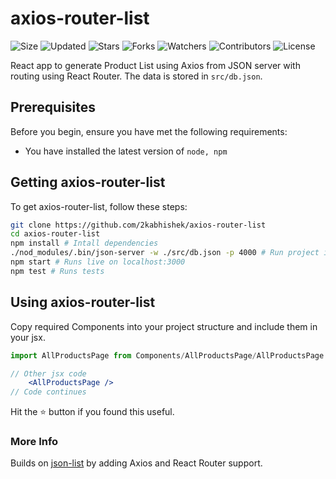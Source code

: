 # axios-router-list

![Size](https://img.shields.io/github/repo-size/2kabhishek/axios-router-list?style=plastic&color=0f0&label=Size)
![Updated](https://img.shields.io/github/last-commit/2kabhishek/axios-router-list?style=plastic&color=f00&label=Updated)
![Stars](https://img.shields.io/github/stars/2kabhishek/axios-router-list?style=plastic&color=ffc801&label=Stars)
![Forks](https://img.shields.io/github/forks/2kabhishek/axios-router-list?style=plastic&color=003cff&label=Forks)
![Watchers](https://img.shields.io/github/watchers/2kabhishek/axios-router-list?style=plastic&color=ff5500&label=Watchers)
![Contributors](https://img.shields.io/github/contributors/2kabhishek/axios-router-list?style=plastic&color=f0f&label=Contributors)
![License](https://img.shields.io/github/license/2kabhishek/axios-router-list?style=plastic&color=555&label=License)

React app to generate Product List using Axios from JSON server with routing using React Router.
The data is stored in `src/db.json`.

## Prerequisites

Before you begin, ensure you have met the following requirements:

- You have installed the latest version of `node, npm`

## Getting axios-router-list

To get axios-router-list, follow these steps:

```bash
git clone https://github.com/2kabhishek/axios-router-list
cd axios-router-list
npm install # Intall dependencies
./nod_modules/.bin/json-server -w ./src/db.json -p 4000 # Run project installation of json-server on port 4000
npm start # Runs live on localhost:3000
npm test # Runs tests
```

## Using axios-router-list

Copy required Components into your project structure and include them in your jsx.

```jsx
import AllProductsPage from Components/AllProductsPage/AllProductsPage

// Other jsx code
    <AllProductsPage />
// Code continues
```

Hit the :star: button if you found this useful.

### More Info

Builds on [json-list](https://github.com/2kabhishek/json-list) by adding Axios and React Router support.
